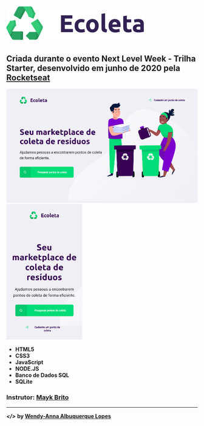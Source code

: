 # ![](public/icones/logo.svg)
## Criada durante o evento Next Level Week - Trilha Starter, desenvolvido em junho de 2020 pela [Rocketseat](https://rocketseat.com.br/)
![](public/imgs/print1.png) ![](public/imgs/print2.png)
* **HTML5**
* **CSS3**
* **JavaScript**
* **NODE.JS**
* **Banco de Dados SQL**
* **SQLite**
### Instrutor: [Mayk Brito](https://github.com/maykbrito)
---
***</>*** **by [Wendy-Anna Albuquerque Lopes](https://github.com/Wendy-Anna)**
